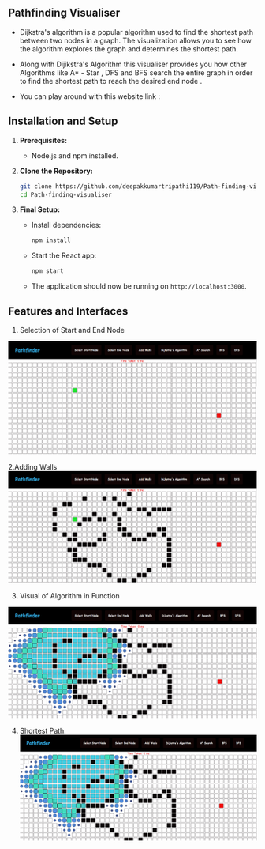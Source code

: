 ## Pathfinding Visualiser

- Dijkstra's algorithm is a popular algorithm used to find the shortest path between two nodes in a graph. The visualization allows you to see how the algorithm explores the graph and determines the shortest path.

- Along with Dijikstra's Algorithm this visualiser provides you how other Algorithms like A* - Star , DFS and BFS search the entire graph in order to find the shortest path to reach the desired end node .

- You can play around with this website link : 

## Installation and Setup

1. **Prerequisites:**
   - Node.js and npm installed.

2. **Clone the Repository:**
   ```sh
   git clone https://github.com/deepakkumartripathi119/Path-finding-visualiser.git
   cd Path-finding-visualiser
   ```

4. **Final Setup:**
   
   - Install dependencies:
     ```sh
     npm install
     ```
   - Start the React app:
     ```sh
     npm start
     ```
   - The application should now be running on `http://localhost:3000`.
  

## Features and Interfaces

1. Selection of Start and End Node<br>

![Selecting Node](./snippet/end-node.png)<br>

2.Adding Walls<br>
![Adding Walls](./snippet/adding-walls.png)<br>

3. Visual of Algorithm in Function<br>

![Algorithm Running](./snippet/algo-running.png)<br>

4. Shortest Path.<br>
![Shortest Path](./snippet/algo-running.png)<br></br>

   
